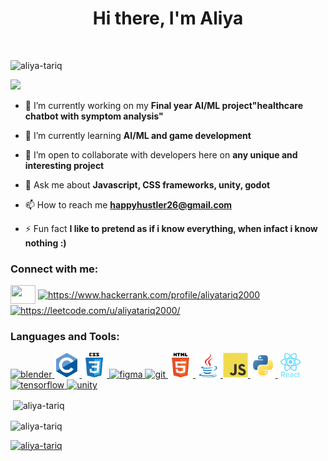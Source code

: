 <h1 align="center">Hi there, I'm Aliya </h1>
<br>
<p align="left"> <img src="https://komarev.com/ghpvc/?username=aliya-tariq&label=Profile%20views&color=0e75b6&style=flat" alt="aliya-tariq" /> </p>

 <img src ="https://media2.dev.to/dynamic/image/width=800%2Cheight=%2Cfit=scale-down%2Cgravity=auto%2Cformat=auto/https%3A%2F%2Fdev-to-uploads.s3.amazonaws.com%2Fi%2F9mtznxfpdeuq48ed1el8.gif"/>
 
- 🔭 I’m currently working on my **Final year AI/ML project"healthcare chatbot with symptom analysis"**

- 🌱 I’m currently learning **AI/ML and game development**

- 👯 I’m open to collaborate with developers here on **any unique and interesting project**

- 💬 Ask me about **Javascript, CSS frameworks, unity, godot**

- 📫 How to reach me **happyhustler26@gmail.com**

- ⚡ Fun fact **I like to pretend as if i know everything, when infact i know nothing :)**

<h3 align="left">Connect with me:</h3>
<p align="left">
<a href="https://linkedin.com/in/www.linkedin.com/in/aliya-tariq-a51665203" target="blank"><img align="center" src="HTTP://www.linkedin.com/in/aliya-tariq-a51665203" alt="" height="30" width="40" /></a>
<a href="https://www.hackerrank.com/https://www.hackerrank.com/profile/aliyatariq2000" target="blank"><img align="center" src="https://raw.githubusercontent.com/rahuldkjain/github-profile-readme-generator/master/src/images/icons/Social/hackerrank.svg" alt="https://www.hackerrank.com/profile/aliyatariq2000" height="30" width="40" /></a>
<a href="https://www.leetcode.com/https://leetcode.com/u/aliyatariq2000/" target="blank"><img align="center" src="https://raw.githubusercontent.com/rahuldkjain/github-profile-readme-generator/master/src/images/icons/Social/leet-code.svg" alt="https://leetcode.com/u/aliyatariq2000/" height="30" width="40" /></a>
</p>

<h3 align="left">Languages and Tools:</h3>
<p align="left"> <a href="https://www.blender.org/" target="_blank" rel="noreferrer"> <img src="https://download.blender.org/branding/community/blender_community_badge_white.svg" alt="blender" width="40" height="40"/> </a> <a href="https://www.cprogramming.com/" target="_blank" rel="noreferrer"> <img src="https://raw.githubusercontent.com/devicons/devicon/master/icons/c/c-original.svg" alt="c" width="40" height="40"/> </a> <a href="https://www.w3schools.com/css/" target="_blank" rel="noreferrer"> <img src="https://raw.githubusercontent.com/devicons/devicon/master/icons/css3/css3-original-wordmark.svg" alt="css3" width="40" height="40"/> </a> <a href="https://www.figma.com/" target="_blank" rel="noreferrer"> <img src="https://www.vectorlogo.zone/logos/figma/figma-icon.svg" alt="figma" width="40" height="40"/> </a> <a href="https://git-scm.com/" target="_blank" rel="noreferrer"> <img src="https://www.vectorlogo.zone/logos/git-scm/git-scm-icon.svg" alt="git" width="40" height="40"/> </a> <a href="https://www.w3.org/html/" target="_blank" rel="noreferrer"> <img src="https://raw.githubusercontent.com/devicons/devicon/master/icons/html5/html5-original-wordmark.svg" alt="html5" width="40" height="40"/> </a> <a href="https://www.java.com" target="_blank" rel="noreferrer"> <img src="https://raw.githubusercontent.com/devicons/devicon/master/icons/java/java-original.svg" alt="java" width="40" height="40"/> </a> <a href="https://developer.mozilla.org/en-US/docs/Web/JavaScript" target="_blank" rel="noreferrer"> <img src="https://raw.githubusercontent.com/devicons/devicon/master/icons/javascript/javascript-original.svg" alt="javascript" width="40" height="40"/> </a> <a href="https://www.python.org" target="_blank" rel="noreferrer"> <img src="https://raw.githubusercontent.com/devicons/devicon/master/icons/python/python-original.svg" alt="python" width="40" height="40"/> </a> <a href="https://reactjs.org/" target="_blank" rel="noreferrer"> <img src="https://raw.githubusercontent.com/devicons/devicon/master/icons/react/react-original-wordmark.svg" alt="react" width="40" height="40"/> </a> <a href="https://www.tensorflow.org" target="_blank" rel="noreferrer"> <img src="https://www.vectorlogo.zone/logos/tensorflow/tensorflow-icon.svg" alt="tensorflow" width="40" height="40"/> </a> <a href="https://unity.com/" target="_blank" rel="noreferrer"> <img src="https://www.vectorlogo.zone/logos/unity3d/unity3d-icon.svg" alt="unity" width="40" height="40"/> </a> </p>



<p>&nbsp;<img align="center" src="https://github-readme-stats.vercel.app/api?username=aliya-tariq&show_icons=true&locale=en" alt="aliya-tariq" /></p>

<p><img align="center" src="https://github-readme-streak-stats.herokuapp.com/?user=aliya-tariq&" alt="aliya-tariq" /></p>




<p align="left"> <a href="https://github.com/ryo-ma/github-profile-trophy"><img src="https://github-profile-trophy.vercel.app/?username=aliya-tariq" alt="aliya-tariq" /></a> </p>




